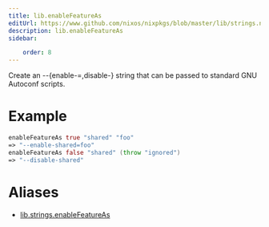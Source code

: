 ```yaml
---
title: lib.enableFeatureAs
editUrl: https://www.github.com/nixos/nixpkgs/blob/master/lib/strings.nix#L1161C21
description: lib.enableFeatureAs
sidebar:

    order: 8
---
```


Create an --{enable-<feat>=<value>,disable-<feat>} string that can be passed to
standard GNU Autoconf scripts.

# Example

```nix
enableFeatureAs true "shared" "foo"
=> "--enable-shared=foo"
enableFeatureAs false "shared" (throw "ignored")
=> "--disable-shared"
```


# Aliases

- [lib.strings.enableFeatureAs](./reference/lib/strings/lib-strings-enableFeatureAs)


